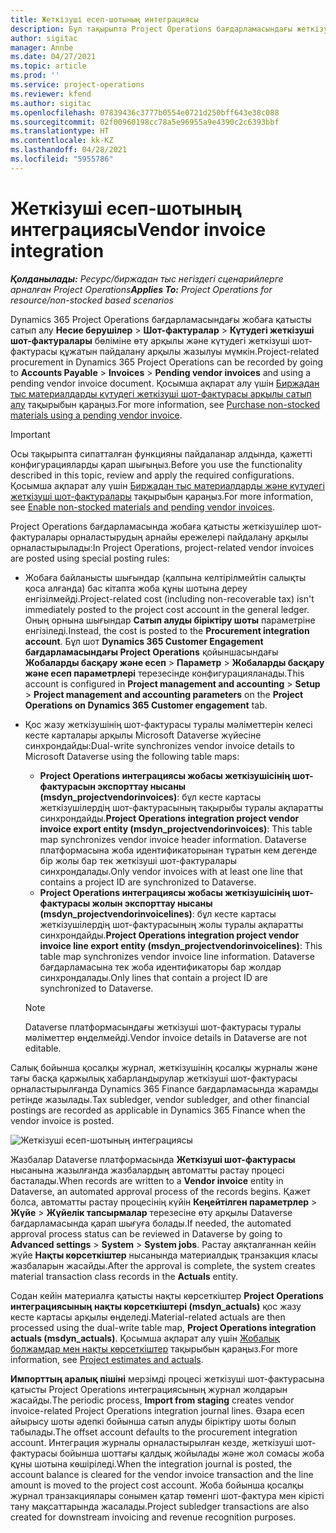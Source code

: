 ```yaml
---
title: Жеткізуші есеп-шотының интеграциясы
description: Бұл тақырыпта Project Operations бағдарламасындағы жеткізуші шот-фактурасының интеграциясы туралы ақпарат берілген.
author: sigitac
manager: Annbe
ms.date: 04/27/2021
ms.topic: article
ms.prod: ''
ms.service: project-operations
ms.reviewer: kfend
ms.author: sigitac
ms.openlocfilehash: 07839436c3777b0554e0721d250bff643e38c088
ms.sourcegitcommit: 02f00960198cc78a5e96955a9e4390c2c6393bbf
ms.translationtype: HT
ms.contentlocale: kk-KZ
ms.lasthandoff: 04/28/2021
ms.locfileid: "5955786"
---
```

# <a name="vendor-invoice-integration"></a><span data-ttu-id="c1fb8-103">Жеткізуші есеп-шотының интеграциясы</span><span class="sxs-lookup"><span data-stu-id="c1fb8-103">Vendor invoice integration</span></span>

<span data-ttu-id="c1fb8-104">_**Қолданылады:** Ресурс/биржадан тыс негіздегі сценарийлерге арналған Project Operations_</span><span class="sxs-lookup"><span data-stu-id="c1fb8-104">_**Applies To:** Project Operations for resource/non-stocked based scenarios_</span></span>

<span data-ttu-id="c1fb8-105">Dynamics 365 Project Operations бағдарламасындағы жобаға қатысты сатып алу **Несие берушілер** > **Шот-фактуралар** > **Күтудегі жеткізуші шот-фактуралары** бөліміне өту арқылы және күтудегі жеткізуші шот-фактурасы құжатын пайдалану арқылы жазылуы мүмкін.</span><span class="sxs-lookup"><span data-stu-id="c1fb8-105">Project-related procurement in Dynamics 365 Project Operations can be recorded by going to **Accounts Payable** > **Invoices** > **Pending vendor invoices** and using a pending vendor invoice document.</span></span> <span data-ttu-id="c1fb8-106">Қосымша ақпарат алу үшін [Биржадан тыс материалдарды күтудегі жеткізуші шот-фактурасы арқылы сатып алу](../procurement/pending-vendor-invoices.md) тақырыбын қараңыз.</span><span class="sxs-lookup"><span data-stu-id="c1fb8-106">For more information, see [Purchase non-stocked materials using a pending vendor invoice](../procurement/pending-vendor-invoices.md).</span></span>

> [!IMPORTANT]
> <span data-ttu-id="c1fb8-107">Осы тақырыпта сипатталған функцияны пайдаланар алдында, қажетті конфигурацияларды қарап шығыңыз.</span><span class="sxs-lookup"><span data-stu-id="c1fb8-107">Before you use the functionality described in this topic, review and apply the required configurations.</span></span> <span data-ttu-id="c1fb8-108">Қосымша ақпарат алу үшін [Биржадан тыс материалдарды және күтудегі жеткізуші шот-фактуралары](../procurement/configure-materials-nonstocked.md) тақырыбын қараңыз.</span><span class="sxs-lookup"><span data-stu-id="c1fb8-108">For more information, see [Enable non-stocked materials and pending vendor invoices](../procurement/configure-materials-nonstocked.md).</span></span>

<span data-ttu-id="c1fb8-109">Project Operations бағдарламасында жобаға қатысты жеткізушілер шот-фактуралары орналастырудың арнайы ережелері пайдалану арқылы орналастырылады:</span><span class="sxs-lookup"><span data-stu-id="c1fb8-109">In Project Operations, project-related vendor invoices are posted using special posting rules:</span></span>

- <span data-ttu-id="c1fb8-110">Жобаға байланысты шығындар (қалпына келтірілмейтін салықты қоса алғанда) бас кітапта жоба құны шотына дереу енгізілмейді.</span><span class="sxs-lookup"><span data-stu-id="c1fb8-110">Project-related cost (including non-recoverable tax) isn't immediately posted to the project cost account in the general ledger.</span></span> <span data-ttu-id="c1fb8-111">Оның орнына шығындар **Сатып алуды біріктіру шоты** параметріне енгізіледі.</span><span class="sxs-lookup"><span data-stu-id="c1fb8-111">Instead, the cost is posted to the **Procurement integration account**.</span></span> <span data-ttu-id="c1fb8-112">Бұл шот **Dynamics 365 Customer Engagement бағдарламасындағы Project Operations** қойыншасындағы **Жобаларды басқару және есеп** > **Параметр** > **Жобаларды басқару және есеп параметрлері** терезесінде конфигурацияланады.</span><span class="sxs-lookup"><span data-stu-id="c1fb8-112">This account is configured in **Project management and accounting** > **Setup** > **Project management and accounting parameters** on the **Project Operations on Dynamics 365 Customer engagement** tab.</span></span>
- <span data-ttu-id="c1fb8-113">Қос жазу жеткізушінің шот-фактурасы туралы мәліметтерін келесі кесте карталары арқылы Microsoft Dataverse жүйесіне синхрондайды:</span><span class="sxs-lookup"><span data-stu-id="c1fb8-113">Dual-write synchronizes vendor invoice details to Microsoft Dataverse using the following table maps:</span></span>

     - <span data-ttu-id="c1fb8-114">**Project Operations интеграциясы жобасы жеткізушісінің шот-фактурасын экспорттау нысаны (msdyn_projectvendorinvoices)**: бұл кесте картасы жеткізушілердің шот-фактурасының тақырыбы туралы ақпаратты синхрондайды.</span><span class="sxs-lookup"><span data-stu-id="c1fb8-114">**Project Operations integration project vendor invoice export entity (msdyn_projectvendorinvoices)**: This table map synchronizes vendor invoice header information.</span></span> <span data-ttu-id="c1fb8-115">Dataverse платформасына жоба идентификаторынан тұратын кем дегенде бір жолы бар тек жеткізуші шот-фактуралары синхрондалады.</span><span class="sxs-lookup"><span data-stu-id="c1fb8-115">Only vendor invoices with at least one line that contains a project ID are synchronized to Dataverse.</span></span>
     - <span data-ttu-id="c1fb8-116">**Project Operations интеграциясы жобасы жеткізушісінің шот-фактурасы жолын экспорттау нысаны (msdyn_projectvendorinvoicelines)**: бұл кесте картасы жеткізушілердің шот-фактурасының жолы туралы ақпаратты синхрондайды.</span><span class="sxs-lookup"><span data-stu-id="c1fb8-116">**Project Operations integration project vendor invoice line export entity (msdyn_projectvendorinvoicelines)**: This table map synchronizes vendor invoice line information.</span></span> <span data-ttu-id="c1fb8-117">Dataverse бағдарламасына тек жоба идентификаторы бар жолдар синхрондалады.</span><span class="sxs-lookup"><span data-stu-id="c1fb8-117">Only lines that contain a project ID are synchronized to Dataverse.</span></span>

     > [!NOTE]
     > <span data-ttu-id="c1fb8-118">Dataverse платформасындағы жеткізуші шот-фактурасы туралы мәліметтер өңделмейді.</span><span class="sxs-lookup"><span data-stu-id="c1fb8-118">Vendor invoice details in Dataverse are not editable.</span></span>

<span data-ttu-id="c1fb8-119">Салық бойынша қосалқы журнал, жеткізушінің қосалқы журналы және тағы басқа қаржылық хабарландырулар жеткізуші шот-фактурасы орналастырылғанда Dynamics 365 Finance бағдарламасында жарамды ретінде жазылады.</span><span class="sxs-lookup"><span data-stu-id="c1fb8-119">Tax subledger, vendor subledger, and other financial postings are recorded as applicable in Dynamics 365 Finance when the vendor invoice is posted.</span></span>

![Жеткізуші есеп-шотының интеграциясы](media/DW7VendorInvoice.png)

<span data-ttu-id="c1fb8-121">Жазбалар Dataverse платформасында **Жеткізуші шот-фактурасы** нысанына жазылғанда жазбалардың автоматты растау процесі басталады.</span><span class="sxs-lookup"><span data-stu-id="c1fb8-121">When records are written to a **Vendor invoice** entity in Dataverse, an automated approval process of the records begins.</span></span> <span data-ttu-id="c1fb8-122">Қажет болса, автоматты растау процесінің күйін **Кеңейтілген параметрлер** > **Жүйе** > **Жүйелік тапсырмалар** терезесіне өту арқылы Dataverse бағдарламасында қарап шығуға болады.</span><span class="sxs-lookup"><span data-stu-id="c1fb8-122">If needed, the automated approval process status can be reviewed in Dataverse by going to **Advanced settings** > **System** > **System jobs**.</span></span> <span data-ttu-id="c1fb8-123">Растау аяқталғаннан кейін жүйе **Нақты көрсеткіштер** нысанында материалдық транзакция класы жазбаларын жасайды.</span><span class="sxs-lookup"><span data-stu-id="c1fb8-123">After the approval is complete, the system creates material transaction class records in the **Actuals** entity.</span></span>

<span data-ttu-id="c1fb8-124">Содан кейін материалға қатысты нақты көрсеткіштер **Project Operations интеграциясының нақты көрсеткіштері (msdyn_actuals)** қос жазу кесте картасы арқылы өңделеді.</span><span class="sxs-lookup"><span data-stu-id="c1fb8-124">Material-related actuals are then processed using the dual-write table map, **Project Operations integration actuals (msdyn_actuals)**.</span></span> <span data-ttu-id="c1fb8-125">Қосымша ақпарат алу үшін [Жобалық болжамдар мен нақты көрсеткіштер](resource-dual-write-estimates-actuals.md) тақырыбын қараңыз.</span><span class="sxs-lookup"><span data-stu-id="c1fb8-125">For more information, see [Project estimates and actuals](resource-dual-write-estimates-actuals.md).</span></span>

<span data-ttu-id="c1fb8-126">**Импорттың аралық пішіні** мерзімді процесі жеткізуші шот-фактурасына қатысты Project Operations интеграциясының журнал жолдарын жасайды.</span><span class="sxs-lookup"><span data-stu-id="c1fb8-126">The periodic process, **Import from staging** creates vendor invoice-related Project Operations integration journal lines.</span></span> <span data-ttu-id="c1fb8-127">Өзара есеп айырысу шоты әдепкі бойынша сатып алуды біріктіру шоты болып табылады.</span><span class="sxs-lookup"><span data-stu-id="c1fb8-127">The offset account defaults to the procurement integration account.</span></span> <span data-ttu-id="c1fb8-128">Интеграция журналы орналастырылған кезде, жеткізуші шот-фактурасы бойынша шоттағы қалдық жойылады және жол сомасы жоба құны шотына көшіріледі.</span><span class="sxs-lookup"><span data-stu-id="c1fb8-128">When the integration journal is posted, the account balance is cleared for the vendor invoice transaction and the line amount is moved to the project cost account.</span></span> <span data-ttu-id="c1fb8-129">Жоба бойынша қосалқы журнал транзакциялары сонымен қатар төменгі шот-фактура мен кірісті тану мақсаттарында жасалады.</span><span class="sxs-lookup"><span data-stu-id="c1fb8-129">Project subledger transactions are also created for downstream invoicing and revenue recognition purposes.</span></span>
